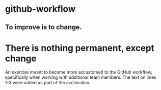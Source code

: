 # github-workflow
## To improve is to change.
# There is nothing permanent, except change

An exercise meant to become more accustomed to the GitHub workflow, specifically when working with additional team members.
The text on lines 1-3 were added as part of the acclimation. 

